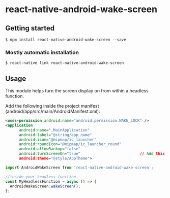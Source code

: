 # react-native-android-wake-screen

## Getting started

`$ npm install react-native-android-wake-screen --save`

### Mostly automatic installation

`$ react-native link react-native-android-wake-screen`

## Usage
This module helps turn the screen display on from within a headless function.

Add the following inside the project manifest (android/app/src/main/AndroidManifest.xml):
```xml
<uses-permission android:name="android.permission.WAKE_LOCK" />
<application
      android:name=".MainApplication"
      android:label="@string/app_name"
      android:icon="@mipmap/ic_launcher"
      android:roundIcon="@mipmap/ic_launcher_round"
      android:allowBackup="false"
      android:turnScreenOn="true"                          // Add this line
      android:theme="@style/AppTheme">
```

```javascript
import AndroidWakeScreen from 'react-native-android-wake-screen';

//inside your headless function
const MyHeadlessFunction = async () => {
  AndroidWakeScreen.wakeScreen();
};
```
